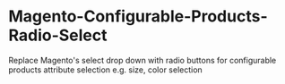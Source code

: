 Magento-Configurable-Products-Radio-Select
==========================================

Replace Magento's select drop down with radio buttons for configurable products attribute selection e.g. size, color selection